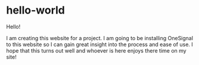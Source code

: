 # hello-world

Hello!

I am creating this website for a project.  I am going to be installing OneSignal to this website so I can gain great insight into the process and ease of use.  I hope that this turns out well and whoever is here enjoys there time on my site! 
